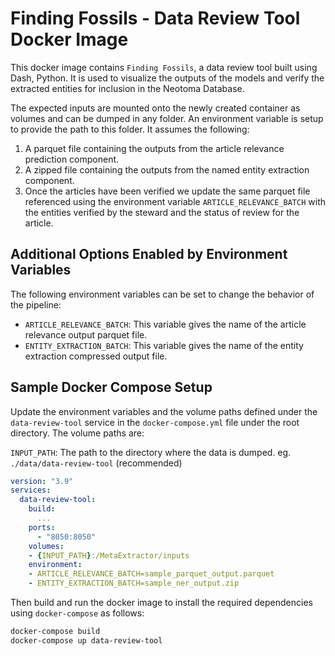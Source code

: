 # Finding Fossils - Data Review Tool Docker Image

This docker image contains `Finding Fossils`, a data review tool built using Dash, Python. It is used to visualize the outputs of the models and verify the extracted entities for inclusion in the Neotoma Database. 

The expected inputs are mounted onto the newly created container as volumes and can be dumped in any folder. An environment variable is setup to provide the path to this folder. It assumes the following:
1. A parquet file containing the outputs from the article relevance prediction component.
2. A zipped file containing the outputs from the named entity extraction component.
3. Once the articles have been verified we update the same parquet file referenced using the environment variable `ARTICLE_RELEVANCE_BATCH` with the entities verified by the steward and the status of review for the article.

## Additional Options Enabled by Environment Variables

The following environment variables can be set to change the behavior of the pipeline:
- `ARTICLE_RELEVANCE_BATCH`: This variable gives the name of the article relevance output parquet file.
- `ENTITY_EXTRACTION_BATCH`: This variable gives the name of the entity extraction compressed output file.

## Sample Docker Compose Setup

Update the environment variables and the volume paths defined under the `data-review-tool` service in the `docker-compose.yml` file under the root directory. The volume paths are:

`INPUT_PATH`: The path to the directory where the data is dumped. eg. `./data/data-review-tool` (recommended)

```yaml
version: "3.9"
services:
  data-review-tool:
    build: 
      ...
    ports:
      - "8050:8050"
    volumes:
    - {INPUT_PATH}:/MetaExtractor/inputs
    environment:
    - ARTICLE_RELEVANCE_BATCH=sample_parquet_output.parquet
    - ENTITY_EXTRACTION_BATCH=sample_ner_output.zip
```
Then build and run the docker image to install the required dependencies using `docker-compose` as follows:
```bash
docker-compose build
docker-compose up data-review-tool
```
